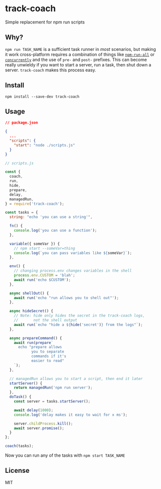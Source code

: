 # track-coach
Simple replacement for npm run scripts

## Why?

`npm run TASK_NAME` is a sufficient task runner in _most_ scenarios, but making it work cross-platform requires a combination of things like [`npm-run-all`](https://www.npmjs.com/package/npm-run-all) or [`concurrently`](https://www.npmjs.com/package/concurrently) and the use of `pre-` and `post-` prefixes. This can become really unwieldy if you want to start a server, run a task, then shut down a server. `track-coach` makes this process easy.

## Install

`npm install --save-dev track-coach`

## Usage

```json
// package.json

{
  ...
  "scripts": {
    "start": "node ./scripts.js"
  }
}
```

```javascript
// scripts.js

const {
  coach,
  run,
  hide,
  prepare,
  delay,
  managedRun,
} = require('track-coach');

const tasks = {
  string: "echo 'you can use a string'",

  fn() {
    console.log('you can use a function');
  },

  variable({ someVar }) {
    // npm start --someVar=thing
    console.log(`you can pass variables like ${someVar}`);
  },

  env() {
    // changing process.env changes variables in the shell
    process.env.CUSTOM = 'blah';
    await run('echo $CUSTOM');
  },

  async shellOut() {
    await run('echo "run allows you to shell out"');
  },

  async hideSecret() {
    // Note: hide only hides the secret in the track-coach logs,
    //       not the shell output
    await run(`echo "hide a ${hide('secret')} from the logs"`);
  },

  async prepareCommand() {
    await run(prepare`
      echo "prepare allows
            you to separate
            commands if it's
            easier to read"
    `);
  },

  // managedRun allows you to start a script, then end it later
  startServer() {
    return managedRun('npm run server');
  },
  doTask() {
    const server = tasks.startServer();

    await delay(1000);
    console.log('delay makes it easy to wait for x ms');

    server.childProcess.kill();
    await server.promise();
  }
};

coach(tasks);
```

Now you can run any of the tasks with `npm start TASK_NAME`

## License
MIT
